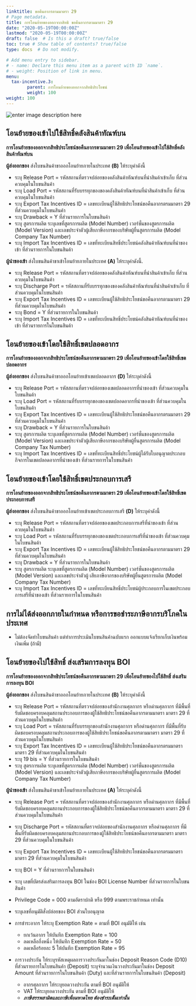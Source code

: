 ```yaml
---
linktitle: ขอคืนอากรตามมาตรา 29
# Page metadata.
title: การโอนย้ายของออกจากสิทธิ ขอคืนอากรตามมาตรา 29
date: "2020-05-19T00:00:00Z"
lastmod: "2020-05-19T00:00:00Z"
draft: false  # Is this a draft? true/false
toc: true # Show table of contents? true/false
type: docs  # Do not modify.

# Add menu entry to sidebar.
# - name: Declare this menu item as a parent with ID `name`.
# - weight: Position of link in menu.
menu:
  tax-incentive.3:
        parent: การโอนย้ายของออกจากสิทธิประโยชน์  
        weight: 100
weight: 100
---
```



![enter image description here](https://github.com/yosarawut/KnowledgeCenter/raw/master/img/e-tax-incentive/section-29-2.jpg)


## โอนย้ายของเข้าไปใช้สิทธิ์คลังสินค้าทัณฑ์บน

**การโอนย้ายของออกจากสิทธิประโยชน์ขอคืนอากรตามมาตรา 29 เพื่อโอนย้ายของเข้าไปใช้สิทธิ์คลังสินค้าทัณฑ์บน** 

**ผู้ส่งออกของ** ส่งใบขนสินค้าขาออกโอนย้ายภายในประเทศ **(B)** ให้ระบุค่าดังนี้

- ระบุ Release Port = รหัสสถานที่ตรวจปล่อยของคลังสินค้าทัณฑ์บนที่นำสินค้าเข้าเก็บ ที่ส่วนควบคุมในใบขนสินค้า
- ระบุ Load Port = รหัสสถานที่รับบรรทุกของของคลังสินค้าทัณฑ์บนที่นำสินค้าเข้าเก็บ ที่ส่วนควบคุมในใบขนสินค้า
- ระบุ Export Tax Incentives ID = เลขทะเบียนผู้ใช้สิทธิประโยชน์ขอคืนอากรตรมมาตรา 29 ที่ส่วนควบคุมในใบขนสินค้า
- ระบุ Drawback = Y ที่ส่วนรายการในใบขนสินค้า
- ระบุ สูตรการผลิต ระบุเลขที่สูตรการผลิต (Model Number) เวอร์ชั่นของสูตรการผลิต (Model Version) และเลขประจำตัวผู้เสียภาษีอากรของบริษัทผู้ยื่นสูตรการผลิต (Model Company Tax Number)
- ระบุ Import Tax Incentives ID = เลขที่ทะเบียนสิทธิ์ประโยชน์คลังสินค้าทัณฑ์บนที่นำของเข้า ที่ส่วนรายการในใบขนสินค้า
  
**ผู้นำของเข้า** ส่งใบขนสินค้าขาเข้าโอนย้ายภายในประเทศ **(A)** ให้ระบุค่าดังนี้.
   
- ระบุ Release Port = รหัสสถานที่ตรวจปล่อยของคลังสินค้าทัณฑ์บนที่นำสินค้าเข้าเก็บ ที่ส่วนควบคุมในใบขนสินค้า
- ระบุ Discharge Port = รหัสสถานที่รับบรรทุกของของคลังสินค้าทัณฑ์บนที่นำสินค้าเข้าเก็บ ที่ส่วนควบคุมในใบขนสินค้า
-  ระบุ Export Tax Incentives ID = เลขทะเบียนผู้ใช้สิทธิประโยชน์ขอคืนอากรตามมาตรา 29 ที่ส่วนควบคุมในใบขนสินค้า
-  ระบุ Bond = Y ที่ส่วนรายการในใบขนสินค้า
-  ระบุ Import Tax Incentives ID = เลขที่ทะเบียนสิทธิ์ประโยชน์คลังสินค้าทัณฑ์บนที่นำของเข้า ที่ส่วนรายการในใบขนสินค้า

## โอนย้ายของเข้าโดยใช้สิทธิ์เขตปลอดอากร

**การโอนย้ายของออกจากสิทธิประโยชน์ขอคืนอากรตามมาตรา 29 เพื่อโอนย้ายของเข้าโดยใช้สิทธิ์เขตปลอดอากร**

**ผู้ส่งออกของ** ส่งใบขนสินค้าขาออกโอนย้ายเข้าเขตปลอดอากร **(D)** ให้ระบุค่าดังนี้

- ระบุ Release Port = รหัสสถานที่ตรวจปล่อยของเขตปลอดอากรที่นำของเข้า ที่ส่วนควบคุมในใบขนสินค้า
- ระบุ Load Port = รหัสสถานที่รับบรรทุกของของเขตปลอดอากรที่นำของเข้า ที่ส่วนควบคุมในใบขนสินค้า
- ระบุ Export Tax Incentives ID = เลขทะเบียนผู้ใช้สิทธิประโยชน์ขอคืนอากรตรมมาตรา 29 ที่ส่วนควบคุมในใบขนสินค้า
- ระบุ Drawback = Y ที่ส่วนรายการในใบขนสินค้า
- ระบุ สูตรการผลิต ระบุเลขที่สูตรการผลิต (Model Number) เวอร์ชั่นของสูตรการผลิต (Model Version) และเลขประจำตัวผู้เสียภาษีอากรของบริษัทผู้ยื่นสูตรการผลิต (Model Company Tax Number)
- ระบุ Import Tax Incentives ID = เลขที่ทะเบียนสิทธิ์ประโยชน์ผู้ได้รับใบอนุญาตประกอบกิจการในเขตปลอดอากรที่นำของเข้า ที่ส่วนรายการในใบขนสินค้า

## โอนย้ายของเข้าโดยใช้สิทธิ์เขตประกอบการเสรี

**การโอนย้ายของออกจากสิทธิประโยชน์ขอคืนอากรตามมาตรา 29 เพื่อโอนย้ายของเข้าโดยใช้สิทธิ์เขตประกอบการเสรี** 

**ผู้ส่งออกของ** ส่งใบขนสินค้าขาออกโอนย้ายเข้าเขตประกอบการเสรี **(D)** ให้ระบุค่าดังนี้

- ระบุ Release Port = รหัสสถานที่ตรวจปล่อยของเขตประกอบการเสรีที่นำของเข้า ที่ส่วนควบคุมในใบขนสินค้า
-  ระบุ Load Port = รหัสสถานที่รับบรรทุกของของเขตประกอบการเสรีที่นำของเข้า ที่ส่วนควบคุมในใบขนสินค้า
-  ระบุ Export Tax Incentives ID = เลขทะเบียนผู้ใช้สิทธิประโยชน์ขอคืนอากรตามมาตรา 29 ที่ส่วนควบคุมในใบขนสินค้า
- ระบุ Drawback = Y ที่ส่วนรายการในใบขนสินค้า
- ระบุ สูตรการผลิต ระบุเลขที่สูตรการผลิต (Model Number) เวอร์ชั่นของสูตรการผลิต (Model Version) และเลขประจำตัวผู้
เสียภาษีอากรของบริษัทผู้ยื่นสูตรการผลิต (Model Company Tax Number)
- ระบุ Import Tax Incentives ID = เลขที่ทะเบียนสิทธิ์ประโยชน์ผู้ประกอบการในเขตประกอบการเสรีที่นำของเข้า ที่ส่วนรายการในใบขนสินค้า

## การไม่ได้ส่งออกภายในกำหนด หรือการขอชำระภาษีอากรบริโภคในประเทศ 

- ไม่ต้องจัดทำใบขนสินค้า แต่ทำการประเมินใบขนสินค้าฉบับแรก ออกแบบแจ้งเรียกเก็บเงินพร้อมเงินเพิ่ม 
(ถ้ามี)

## โอนย้ายของไปใช้สิทธิ์ ส่งเสริมการลงทุน BOI

**การโอนย้ายของออกจากสิทธิประโยชน์ขอคืนอากรตามมาตรา 29 เพื่อโอนย้ายของไปใช้สิทธิ์ ส่งเสริมการลงทุน BOI**

**ผู้ส่งออกของ** ส่งใบขนสินค้าขาออกโอนย้ายภายในประเทศ **(B)** ให้ระบุค่าดังนี้

- ระบุ Release Port = รหัสสถานที่ตรวจปล่อยของสำนักงานศุลกากร หรือด่านศุลกากร ที่มีพื้นที่รับผิดชอบครอบคลุมสถานประกอบการของผู้ใช้สิทธิประโยชน์ขอคืนอากรตามมาตรา มาตรา 29 ที่ส่วนควบคุมในใบขนสินค้า
-  ระบุ Load Port = รหัสสถานที่รับบรรทุกของสำนักงานศุลกากร หรือด่านศุลกากร ที่มีพื้นที่รับผิดชอบครอบคลุมสถานประกอบการของผู้ใช้สิทธิประโยชน์ขอคืนอากรตามมาตรา มาตรา 29 ที่ส่วนควบคุมในใบขนสินค้า
-  ระบุ Export Tax Incentives ID = เลขทะเบียนผู้ใช้สิทธิประโยชน์ขอคืนอากรตรมมาตรา มาตรา 29 ที่ส่วนควบคุมในใบขนสินค้า
-  ระบุ 19 bis = Y ที่ส่วนรายการในใบขนสินค้า
-  ระบุ สูตรการผลิต ระบุเลขที่สูตรการผลิต (Model Number) เวอร์ชั่นของสูตรการผลิต (Model
Version) และเลขประจำตัวผู้เสียภาษีอากรของบริษัทผู้ยื่นสูตรการผลิต (Model Company Tax Number)

**ผู้นำของเข้า** ส่งใบขนสินค้าขาเข้าโอนย้ายภายในประเทศ **(A)** ให้ระบุค่าดังนี้

- ระบุ Release Port = รหัสสถานที่ตรวจปล่อยของสำนักงานศุลกากร หรือด่านศุลกากร ที่มีพื้นที่รับผิดชอบครอบคลุมสถานประกอบการของผู้ใช้สิทธิประโยชน์ขอคืนอากรตามมาตรา มาตรา 29 ที่ส่วนควบคุมในใบขนสินค้า
-  ระบุ Discharge Port = รหัสสถานที่ตรวจปล่อยของสำนักงานศุลกากร หรือด่านศุลกากร ที่มีพื้นที่รับผิดชอบครอบคลุมสถานประกอบการของผู้ใช้สิทธิประโยชน์ขอคืนอากรตามมาตรา มาตรา 29 ที่ส่วนควบคุมในใบขนสินค้า
-  ระบุ Export Tax Incentives ID = เลขทะเบียนผู้ใช้สิทธิประโยชน์ขอคืนอากรตรมมาตรา มาตรา 29 ที่ส่วนควบคุมในใบขนสินค้า
-  ระบุ BOI = Y ที่ส่วนรายการในใบขนสินค้า
-  ระบุ เลขที่บัตรส่งเสริมการลงทุน BOI ในช่อง BOI License Number ที่ส่วนรายการในใบขนสินค้า
-  Privilege Code = 000 ตามอัตราปกติ หรือ 999 ตามพระราชกำหนด เท่านั้น
-  ระบุเลขที่อนุมัติสั่งปล่อยของ BOI ส่วนใบอนุญาต
-  การชำระอากร ให้ระบุ Exemption Rate = ตามที่ BOI อนุมัติให้ เช่น	
    *  ยกเว้นอากร ให้บันทึก Exemption Rate = 100
	* ลดเหลือกึ่งหนึ่ง ให้บันทึก Exemption Rate = 50
	* ลดเหลือร้อยละ 5 ให้บันทึก Exemption Rate = 95
		
- การวางประกัน ให้ระบุรหัสเหตุผลการวางประกันมาในช่อง Deposit Reason Code (D10) ที่ส่วนรายการในใบขนสินค้า (Deposit) ระบุจำนวนเงินวางประกันมาในช่อง Deposit Amount ที่ส่วนรายการในใบขนสินค้า (Duty) และที่ส่วนรายการในใบขนสินค้า (Deposit)

	* อากรศุลกากร ให้ระบุยอดวางประกัน ตามที่ BOI อนุมัติให้ 
	* VAT ให้ระบุยอดวางประกัน ตามที่ BOI อนุมัติให้ 
   * **_ภาษีสรรพสามิตและภาษีเพื่อมหาดไทย ต้องชำระเต็มเท่านั้น_**


